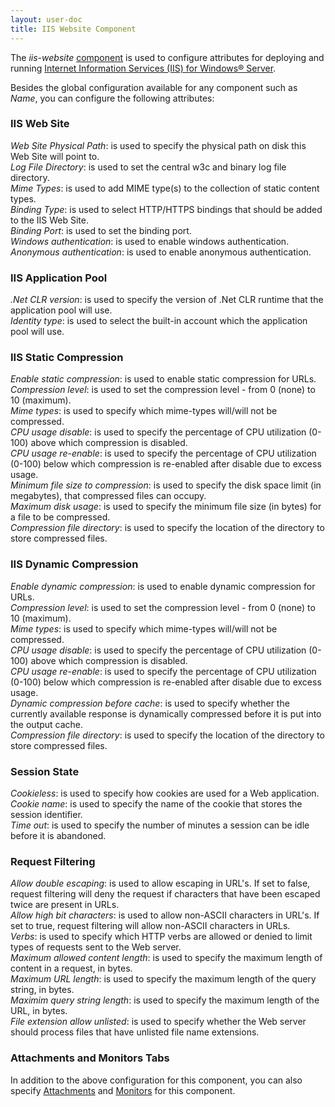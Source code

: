 ```yaml
---
layout: user-doc
title: IIS Website Component
---
```


The _iis-website_ [component](./components.html) is used to configure attributes for deploying and running
[Internet Information Services (IIS) for Windows® Server](https://www.iis.net/).

Besides the global configuration available for any component such as _Name_, you can configure the
following attributes:

### IIS Web Site
_Web Site Physical Path_: is used to specify the physical path on disk this Web Site will point to.<br>
_Log File Directory_: is used to set the central w3c and binary log file directory.<br>
_Mime Types_: is used to add MIME type(s) to the collection of static content types.<br>
_Binding Type_: is used to select HTTP/HTTPS bindings that should be added to the IIS Web Site.<br>
_Binding Port_: is used to set the binding port.<br>
_Windows authentication_: is used to enable windows authentication.<br>
_Anonymous authentication_: is used to enable anonymous authentication.<br>

### IIS Application Pool
_.Net CLR version_: is used to specify the version of .Net CLR runtime that the application pool will use.<br>
_Identity type_: is used to select the built-in account which the application pool will use.<br>

### IIS Static Compression
_Enable static compression_: is used to enable static compression for URLs.<br>
_Compression level_: is used to set the compression level - from 0 (none) to 10 (maximum).<br>
_Mime types_: is used to specify which mime-types will/will not be compressed.<br>
_CPU usage disable_: is used to specify the percentage of CPU utilization (0-100) above
which compression is disabled.<br>
_CPU usage re-enable_: is used to specify the percentage of CPU utilization (0-100) below
which compression is re-enabled after disable due to excess usage.<br>
_Minimum file size to compression_: is used to specify the disk space limit (in megabytes),
that compressed files can occupy.<br>
_Maximum disk usage_: is used to specify the minimum file size (in bytes) for a file to be compressed.<br>
_Compression file directory_: is used to specify the location of the directory to store compressed files.<br>

### IIS Dynamic Compression
_Enable dynamic compression_: is used to enable dynamic compression for URLs.<br>
_Compression level_: is used to set the compression level - from 0 (none) to 10 (maximum).<br>
_Mime types_: is used to specify which mime-types will/will not be compressed.<br>
_CPU usage disable_: is used to specify the percentage of CPU utilization (0-100) above
which compression is disabled.<br>
_CPU usage re-enable_: is used to specify the percentage of CPU utilization (0-100) below
which compression is re-enabled after disable due to excess usage.<br>
_Dynamic compression before cache_: is used to specify whether the currently available response is dynamically
compressed before it is put into the output cache.<br>
_Compression file directory_: is used to specify the location of the directory to store compressed files.<br>

### Session State
_Cookieless_: is used to specify how cookies are used for a Web application.<br>
_Cookie name_: is used to specify the name of the cookie that stores the session identifier.<br>
_Time out_: is used to specify the number of minutes a session can be idle before it is abandoned.<br>

### Request Filtering
_Allow double escaping_: is used to allow escaping in URL's. If set to false, request filtering will
deny the request if characters that have been escaped twice are present in URLs.<br>
_Allow high bit characters_: is used to allow non-ASCII characters in URL's. If set to true, request
filtering will allow non-ASCII characters in URLs.<br>
_Verbs_: is used to specify which HTTP verbs are allowed or denied to limit types of requests sent to
the Web server.<br>
_Maximum allowed content length_: is used to specify the maximum length of content in a request, in bytes.<br>
_Maximum URL length_: is used to specify the maximum length of the query string, in bytes.<br>
_Maximim query string length_: is used to specify the maximum length of the URL, in bytes.<br>
_File extension allow unlisted_: is used to specify whether the Web server should process files
that have unlisted file name extensions.<br>


### Attachments and Monitors Tabs
In addition to the above configuration for this component, you can also specify [Attachments](./attachments.html) and
[Monitors](../operation/monitors.html) for this component.
